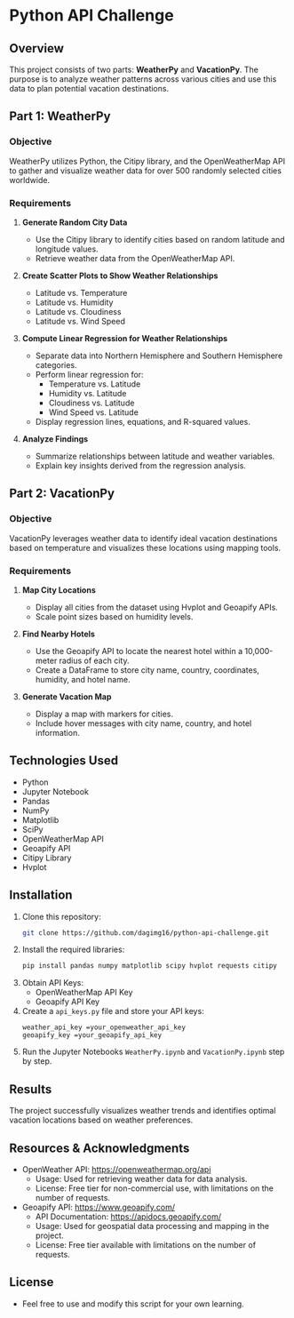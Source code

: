 # Python API Challenge

## Overview

This project consists of two parts: **WeatherPy** and **VacationPy**. The purpose is to analyze weather patterns across various cities and use this data to plan potential vacation destinations.

## Part 1: WeatherPy

### Objective

WeatherPy utilizes Python, the Citipy library, and the OpenWeatherMap API to gather and visualize weather data for over 500 randomly selected cities worldwide.

### Requirements

1. **Generate Random City Data**

   - Use the Citipy library to identify cities based on random latitude and longitude values.
   - Retrieve weather data from the OpenWeatherMap API.

2. **Create Scatter Plots to Show Weather Relationships**

   - Latitude vs. Temperature
   - Latitude vs. Humidity
   - Latitude vs. Cloudiness
   - Latitude vs. Wind Speed

3. **Compute Linear Regression for Weather Relationships**

   - Separate data into Northern Hemisphere and Southern Hemisphere categories.
   - Perform linear regression for:
     - Temperature vs. Latitude
     - Humidity vs. Latitude
     - Cloudiness vs. Latitude
     - Wind Speed vs. Latitude
   - Display regression lines, equations, and R-squared values.

4. **Analyze Findings**

   - Summarize relationships between latitude and weather variables.
   - Explain key insights derived from the regression analysis.

## Part 2: VacationPy

### Objective

VacationPy leverages weather data to identify ideal vacation destinations based on temperature and visualizes these locations using mapping tools.

### Requirements

1. **Map City Locations**

   - Display all cities from the dataset using Hvplot and Geoapify APIs.
   - Scale point sizes based on humidity levels.

2. **Find Nearby Hotels**

   - Use the Geoapify API to locate the nearest hotel within a 10,000-meter radius of each city.
   - Create a DataFrame to store city name, country, coordinates, humidity, and hotel name.

3. **Generate Vacation Map**

   - Display a map with markers for cities.
   - Include hover messages with city name, country, and hotel information.

## Technologies Used

- Python
- Jupyter Notebook
- Pandas
- NumPy
- Matplotlib
- SciPy
- OpenWeatherMap API
- Geoapify API
- Citipy Library
- Hvplot

## Installation

1. Clone this repository:
   ```sh
   git clone https://github.com/dagimg16/python-api-challenge.git
   ```
2. Install the required libraries:
   ```sh
   pip install pandas numpy matplotlib scipy hvplot requests citipy 
   ```
3. Obtain API Keys:
   - OpenWeatherMap API Key
   - Geoapify API Key
4. Create a `api_keys.py` file and store your API keys:
   ```
   weather_api_key =your_openweather_api_key
   geoapify_key =your_geoapify_api_key
   ```
5. Run the Jupyter Notebooks `WeatherPy.ipynb` and `VacationPy.ipynb` step by step.

## Results

The project successfully visualizes weather trends and identifies optimal vacation locations based on weather preferences.

## Resources & Acknowledgments
  - OpenWeather API: https://openweathermap.org/api
    - Usage: Used for retrieving weather data for data analysis.
    - License: Free tier for non-commercial use, with limitations on the number of requests.  
  - Geoapify API: https://www.geoapify.com/
    - API Documentation: https://apidocs.geoapify.com/
    - Usage: Used for geospatial data processing and mapping in the project.
    - License: Free tier available with limitations on the number of requests.   
    
## License
  - Feel free to use and modify this script for your own learning.
